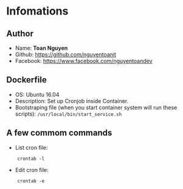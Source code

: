 # Infomations
## Author
- Name: **Toan Nguyen**
- Github: https://github.com/nguyentoanit
- Facebook: https://www.facebook.com/nguyentoandev

## Dockerfile
- OS: Ubuntu 16.04
- Description: Set up Cronjob inside Container.
- Bootstraping file (when you start container system will run these scripts): ```/usr/local/bin/start_service.sh```

## A few commom commands
- List cron file:

```
    crontab -l
```
- Edit cron file:

```
    crontab -e
```
